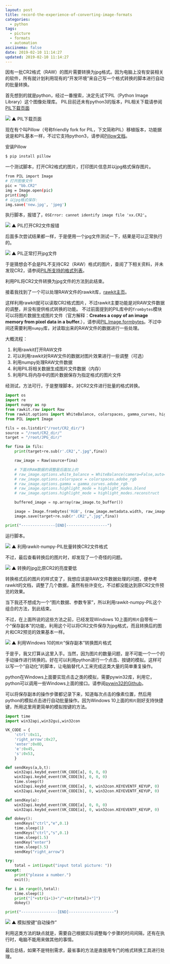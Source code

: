 ```yaml
---
layout: post
title: record-the-experience-of-converting-image-formats
categories:
  - python
tags:
  - picture
  - formats
  - automation
asciinema: false
date: 2019-02-10 11:14:27
updated: 2019-02-10 11:14:27
---
```


因有一批CR2格式（RAW）的图片需要转换为jpg格式。因为电脑上没有安装相关的软件，所有就计划利用现有的“开发环境”来自己写一个格式转换的脚本进行自动的批量转换。

首先想到的就是python，经过一番搜索，决定先试下PIL（Python Image Library）这个图像处理库。
PIL目前还未有python3的版本，PIL相关下载请参阅[PIL下载页面](http://pythonware.com/products/pil/)

![](/2019-02/record-the-experience-of-converting-image-formats/20190210_pil_down_page.png)
▲ PIL下载页面

现在有个叫Pillow（号称friendly fork for PIL，下文简称PIL）移植版本，功能据说是和PIL基本一样，不过它支持python3，请参阅[Pillow文档](https://pillow.readthedocs.io/en/stable/index.html)。

安装Pillow

``` bash
$ pip install pillow
```

一个测试脚本，打开CR2格式的图片，打印图片信息并以jpg格式保存图片。

``` bash
from PIL import Image
# 打开图像文件
pic = "bb.CR2"
img = Image.open(pic)
print(img)
# 以jpg格式保存:
img.save('new.jpg', 'jpeg')
```

执行脚本，报错了，`OSError: cannot identify image file 'xx.CR2'`。

![](/2019-02/record-the-experience-of-converting-image-formats/20190210_pil_cr2.png)
▲ PIL打开CR2文件报错

后面多次尝试结果都一样，于是便用一个jpg文件测试一下，结果是可以正常执行的。

![](/2019-02/record-the-experience-of-converting-image-formats/20190210_pil_jpg.png)
▲ PIL正常打开jpg文件

于是猜想会不会是PIL不支持CR2（RAW）格式的图片，查阅了下相关资料，并未发现CR2，请参阅[PIL所支持的格式列表](https://pillow.readthedocs.io/en/stable/handbook/image-file-formats.html)。

利用PIL将CR2文件转换为jpg文件的方法到此结束。

接着我找到了一个可以处理RAW文件的rawkit库，[rawkit主页](https://rawkit.readthedocs.io/en/v0.6.0/index.html)。

这样利用rawkit就可以读取CR2格式图片，不过rawkit主要功能是对RAW文件数据的调整，并没有提供格式转换的功能。
不过前面提到的PIL库中的`frombytes`模块可以将图片数据生成图片文件（官方解释：**Creates a copy of an image memory from pixel data in a buffer.**），请参阅[PIL.Image.formbytes](https://pillow.readthedocs.io/en/stable/reference/Image.html#PIL.Image.frombytes)。不过中间还需要利用`numpy`库，对读取出来的RAW文件的数据进行一些处理。

大概流程：

1. 利用rawkit打开RAW文件
2. 可以利用rawkit对RAW文件的数据对图片效果进行一些调整（可选）
3. 利用numpy处理RAW文件数据
4. 利用PIL将相关数据生成图片文件数据（内存）
5. 利用PIL将内存中的图片数据保存为指定格式的图片文件

经测试，方法可行，于是整理脚本，对CR2文件进行批量的格式转换。

``` python
import os
import re
import numpy as np
from rawkit.raw import Raw
from rawkit.options import WhiteBalance, colorspaces, gamma_curves, highlight_modes
from PIL import Image

fils = os.listdir("/root/CR2_dir/")
source = "/root/CR2_dir/"
target = "/root/JPG_dir/"

for fina in fils:
    print(target+re.sub(r'.CR2',".jpg",fina))

    raw_image = Raw(source+fina)

    # 下面对RAW数据的调整是后面加上的
    # raw_image.options.white_balance = WhiteBalance(camera=False,auto=True)
    # raw_image.options.colorspace = colorspaces.adobe_rgb
    # raw_image.options.gamma = gamma_curves.adobe_rgb
    # raw_image.options.highlight_mode = highlight_modes.blend
    # raw_image.options.highlight_mode = highlight_modes.reconstruct

    buffered_image = np.array(raw_image.to_buffer())

    image = Image.frombytes('RGB', (raw_image.metadata.width, raw_image.metadata.height), buffered_image)
    image.save(target+re.sub(r'.CR2',".jpg",fina))

print("---------------[END]------------------")
```

运行脚本。

![](/2019-02/record-the-experience-of-converting-image-formats/20190210_pil_rawkit.png)
▲ 利用rawkit-numpy-PIL批量转换CR2文件格式

不过，最后查看转换后的图片时，却发现了一个奇怪的问题。

![](/2019-02/record-the-experience-of-converting-image-formats/20190210_cr2_jpg.png)
▲ 转换的jpg比原CR2的亮度要低

转换格式后的图片的样式变了，我想应该是RAW文件数据处理的问题，便参考rawkit的文档，调整了几个数据，虽然有些许变化，不过都没能达到原CR2文件预览的效果。

当下我还不想成为一个“图片数据、参数专家”，所以利用rawkit-numpy-PIL这个组合的方法，到此结束。

不过，在上面所说的这些方法之前，已经发现Windows 10上面的`照片`自带有一个“保存副本”的功能，利用这个可以将CR2文件保存为jpg格式，而且转换后的图片和CR2预览的效果基本一样。

![](/2019-02/record-the-experience-of-converting-image-formats/20190210_win_pic.png)
▲ 利用Windows 10的`照片`“保存副本”转换图片格式

于是乎，我又打算从这里入手。当然，因为图片的数量问题，是不可能一个一个的手动操作进行转换的。好在可以利用python进行一个点击、按键的模拟。这样可以写一个“自动化”的脚本，让电脑替代人工来完成这类大量的简单重复操作。

python在Windows上面要实现点击之类的模拟，需要pywin32库，利用它，python可以调用一些Windows上面的接口。请参阅[pywin32的Github](https://github.com/mhammond/pywin32)。

可以将保存副本的操作步骤都记录下来，知道每次点击的像素位置，然后用python的模拟点击进行自动批量操作。因为Windows 10上面的`照片`刚好支持快捷键，所用这里用更简单的模拟按键的方法。

``` python
import time
import win32api,win32gui,win32con

VK_CODE = {
    'ctrl':0x11,
    'right_arrow':0x27,
    'enter':0x0D,
    'e':0x45,
    's':0x53,
    }

def sendKeys(a,b,t):
    win32api.keybd_event(VK_CODE[a], 0, 0, 0)
    win32api.keybd_event(VK_CODE[b], 0, 0, 0)
    time.sleep(t)
    win32api.keybd_event(VK_CODE[a], 0, win32con.KEYEVENTF_KEYUP, 0)
    win32api.keybd_event(VK_CODE[b], 0, win32con.KEYEVENTF_KEYUP, 0)

def sendKey(a):
    win32api.keybd_event(VK_CODE[a], 0, 0, 0)
    win32api.keybd_event(VK_CODE[a], 0, win32con.KEYEVENTF_KEYUP, 0)

def dokey():
    sendKeys("ctrl","e",0.1)
    time.sleep(1)
    sendKeys("ctrl","s",0.1)
    time.sleep(1.5)
    sendKey("enter")
    time.sleep(3.5)
    sendKey("right_arrow")

try:
    total = int(input("input total picture: "))
except:
    print("please a number.")
    exit();

for i in range(0,total):
    time.sleep(1)
    print("["+str(i+1)+"/"+str(total)+"]")
    dokey()

print("----------------[END]--------------------")
```

![](/2019-02/record-the-experience-of-converting-image-formats/20190210_pywin.gif)
▲ 模拟按键“自动操作”

利用这类方法的缺点就是，需要自己根据实际调整每个步骤的时间间隔，还有在执行时，电脑不能用来做其他的事情。

最后总结，如果不是特别需求，最省事的方法是直接用专门的格式转换工具进行处理。
